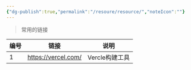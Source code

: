 ```yaml
---
{"dg-publish":true,"permalink":"/resoure/resource/","noteIcon":""}
---
```



> 常用的链接

| 编号  | 链接                  | 说明         |
| --- | ------------------- | ---------- |
| 1   | https://vercel.com/ | Vercle构建工具 |


